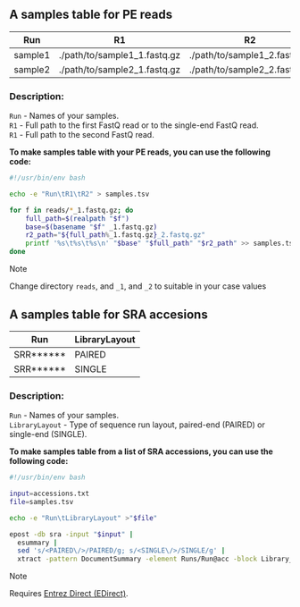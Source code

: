 ## A samples table for PE reads

| Run | R1 | R2 |
| --- | --- | --- |
| sample1 | ./path/to/sample1_1.fastq.gz | ./path/to/sample1_2.fastq.gz |
| sample2 | ./path/to/sample2_1.fastq.gz | ./path/to/sample2_2.fastq.gz |

### Description:
`Run` - Names of your samples. <br />
`R1` - Full path to the first FastQ read or to the single-end FastQ read. <br />
`R1` - Full path to the second FastQ read. <br />

**To make samples table with your PE reads, you can use the following code:**

```bash
#!/usr/bin/env bash

echo -e "Run\tR1\tR2" > samples.tsv

for f in reads/*_1.fastq.gz; do
    full_path=$(realpath "$f")
    base=$(basename "$f" _1.fastq.gz)
    r2_path="${full_path%_1.fastq.gz}_2.fastq.gz"
    printf '%s\t%s\t%s\n' "$base" "$full_path" "$r2_path" >> samples.tsv
done
```

> [!NOTE]
> Change directory `reads`, and `_1`, and `_2` to suitable in your case values

## A samples table for SRA accesions

| Run | LibraryLayout |
| --- | --- |
| SRR****** | PAIRED |
| SRR****** | SINGLE |

### Description:
`Run` - Names of your samples. <br />
`LibraryLayout` - Type of sequence run layout, paired-end (PAIRED) or single-end (SINGLE).  <br />

**To make samples table from a list of SRA accessions, you can use the following code:**

```bash
#!/usr/bin/env bash

input=accessions.txt
file=samples.tsv

echo -e "Run\tLibraryLayout" >"$file"

epost -db sra -input "$input" |
  esummary |
  sed 's/<PAIRED\/>/PAIRED/g; s/<SINGLE\/>/SINGLE/g' |
  xtract -pattern DocumentSummary -element Runs/Run@acc -block Library_descriptor -element LIBRARY_LAYOUT >>"$file"
```
> [!NOTE]
> Requires [Entrez Direct (EDirect)](https://ftp.ncbi.nlm.nih.gov/entrez/entrezdirect/).
